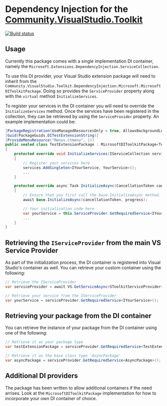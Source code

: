 # Dependency Injection for the [Community.VisualStudio.Toolkit](https://github.com/VsixCommunity/Community.VisualStudio.Toolkit)

[![Build status](https://ci.appveyor.com/api/projects/status/a77wgqcu1c9qb64a?svg=true)](https://ci.appveyor.com/project/madskristensen/community-visualstudio-toolkit-dependencyinjection)

## Usage

Currently this package comes with a single implementation DI container, namely the `Microsoft.Extensions.DependencyInjection.ServiceCollection`.

To use this DI provider, your Visual Studio extension package will need to inherit from the `Community.VisualStudio.Toolkit.DependencyInjection.Microsoft.MicrosoftDIToolkitPackage`.
Doing so provides the `ServiceProvider` property along with the `virtual` method `InitializeServices`.

To register your services in the DI container you will need to override the `InitializeServices` method. 
Once the services have been registered in the collection, they can be retrieved by using the `ServiceProvider` property. 
An example implementation could be:

```csharp
[PackageRegistration(UseManagedResourcesOnly = true, AllowsBackgroundLoading = true)]
[Guid(PackageGuids.DITestExtensionString)]
[ProvideMenuResource("Menus.ctmenu", 1)]
public sealed class TestExtensionPackage : MicrosoftDIToolkitPackage<TestExtensionPackage>
{
    protected override void InitializeServices(IServiceCollection services)
    {
        // Register your services here
        services.AddSingleton<IYourService, YourService>();
        ...
    }

    protected override async Task InitializeAsync(CancellationToken cancellationToken, IProgress<ServiceProgressData> progress)
    {
        // Ensure that you first call the base.InitializeAsync method.
        await base.InitializeAsync(cancellationToken, progress);

        // Your initialization code here
        var yourService = this.ServiceProvider.GetRequiredService<IYourService>();
        ...
    }
}

```

## Retrieving the `IServiceProvider` from the main VS Service Provider

As part of the initialization process, the DI container is registered into Visual Studio's container as well. 
You can retrieve your custom container using the following:

```csharp
// Retrieve the IServiceProvider
var serviceProvider = await VS.GetServiceAsync<SToolkitServiceProvider<TestExtensionPackage>, IToolkitServiceProvider<TestExtensionPackage>>();

// Retrieve your service from the IServiceProvider
var yourService = serviceProvider.GetRequiredService<IYourService>();
``` 

## Retrieving your package from the DI container

You can retrieve the instance of your package from the DI container using one of the following:

```csharp
// Retrieve it as your package type
var testExtensionPackage = serviceProvider.GetRequiredService<TestExtensionPackage>();

// Retrieve it as the base class type 'AsyncPackage'
var asyncPackage = serviceProvider.GetRequiredService<AsyncPackage>();
```

## Additional DI providers
The package has been written to allow additional containers if the need arrises. 
Look at the `MicrosoftDIToolkitPackage` implementation for how to incorporate your own DI container of choice.
